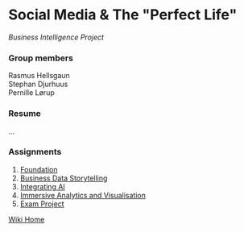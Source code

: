 # Social Media & The "Perfect Life"

_Business Intelligence Project_

### Group members

Rasmus Hellsgaun  
Stephan Djurhuus  
Pernille Lørup

### Resume

...

### Assignments

1. [Foundation](https://github.com/Soft20/Business-Intelligence/wiki/Foundation)
2. [Business Data Storytelling](https://github.com/Soft20/Business-Intelligence/wiki/Storytelling)
3. [Integrating AI](https://github.com/Soft20/Business-Intelligence/wiki/Integrating-AI)
4. [Immersive Analytics and Visualisation](https://github.com/Soft20/Business-Intelligence/wiki/Immersive-Analytics-and-Visualisation)
5. [Exam Project](https://github.com/Soft20/Business-Intelligence/wiki/Exam-Project)

[Wiki Home](https://github.com/Soft20/Business-Intelligence/wiki)
